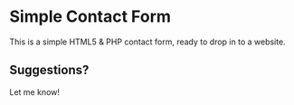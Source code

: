 Simple Contact Form
=============

This is a simple HTML5 & PHP contact form, ready to drop in to a website.

Suggestions?
-------

Let me know!